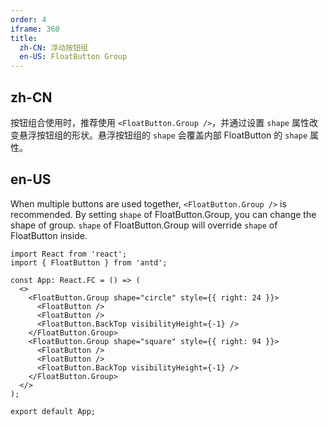 ```yaml
---
order: 4
iframe: 360
title:
  zh-CN: 浮动按钮组
  en-US: FloatButton Group
---
```


## zh-CN

按钮组合使用时，推荐使用 `<FloatButton.Group />`，并通过设置 `shape` 属性改变悬浮按钮组的形状。悬浮按钮组的 `shape` 会覆盖内部 FloatButton 的 `shape` 属性。

## en-US

When multiple buttons are used together, `<FloatButton.Group />` is recommended. By setting `shape` of FloatButton.Group, you can change the shape of group. `shape` of FloatButton.Group will override `shape` of FloatButton inside.

```tsx
import React from 'react';
import { FloatButton } from 'antd';

const App: React.FC = () => (
  <>
    <FloatButton.Group shape="circle" style={{ right: 24 }}>
      <FloatButton />
      <FloatButton />
      <FloatButton.BackTop visibilityHeight={-1} />
    </FloatButton.Group>
    <FloatButton.Group shape="square" style={{ right: 94 }}>
      <FloatButton />
      <FloatButton />
      <FloatButton.BackTop visibilityHeight={-1} />
    </FloatButton.Group>
  </>
);

export default App;
```
